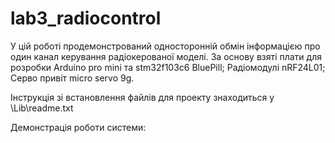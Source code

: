 # lab3_radiocontrol
У цій роботі продемонстрований односторонній обмін інформацією про один канал керування радіокерованої моделі.
За основу взяті плати для розробки Arduino pro mini та stm32f103c6 BluePill;
Радіомодулі nRF24L01;
Серво привіт micro servo 9g.

Інструкція зі встановлення файлів для проекту знаходиться у \Lib\readme.txt

Демонстрація роботи системи:
